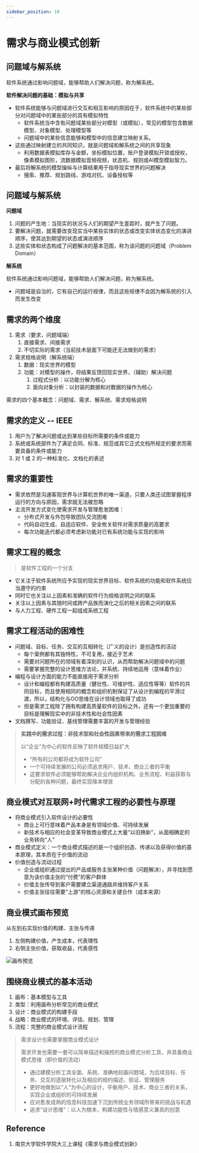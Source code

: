 ```yaml
---
sidebar_position: 10
---
```


# 需求与商业模式创新

## 问题域与解系统

软件系统通过影响问题域，能够帮助人们解决问题，称为解系统。

**软件解决问题的基础：模拟与共享**

<!-- more -->

* 软件系统能够与问题域进行交互和相互影响的原因在于，软件系统中的某些部分对问题域中的某些部分的具有模拟特性
  * 软件系统当中含有问题域某些部分对模型（或模拟），常见的模型包含数据模型、对象模型、处理模型等
  * 问题域中的某些信息能够和模型中的信息建立映射关系。
* 这些通过映射建立的共同知识，就是问题域和解系统之间的共享现象
  * 利用数据表模拟库存与金额，坐标模拟位置，账户登录模拟开锁或授权，像素模拟图形，流数据模拟音频视频，状态机、规则或AI模型模拟智力。
* 最后将解系统的模型操纵与计算结果用于指导现实世界的问题解决
  * 搜索、推荐、规划路线、游戏对抗、设备授权等

## 问题域与解系统

**问题域**

1. 问题的产生地：当现实的状况与人们的期望产生差距时，就产生了问题。
2. 要解决问题，就需要改变现实当中某些实体的状态或改变实体状态变化的演进顺序，使其达到期望的状态或演进顺序
3. 这些实体和状态构成了问题解决的基本范围，称为该问题的问题域（Problem Domain）

**解系统**

软件系统通过影响问题域，能够帮助人们解决问题，称为解系统。

* 问题域是自治的，它有自己的运行规律，而且这些规律不会因为解系统的引入而发生改变

## 需求的两个维度

1. 需求（要求，问题域端）
   1. 直接需求、间接需求
   2. 不切实际的需求（当前技术层面下可能还无法做到的需求）
2. 需求规格说明（解系统端）
   1. 数据：现实世界的模型
   2. 功能：对模型的操作，将结果反馈回现实世界，（辅助）解决问题
      1. 过程式分析：以功能分解为核心
      2. 面向对象分析：以封装的数据和对数据的操作为核心

需求的四个基本概念：问题域、需求、解系统、需求规格说明

## 需求的定义 -- IEEE

1. 用户为了解决问题或达到某些目标所需要的条件或能力
2. 系统或系统部件为了满足合同、标准、规范或其它正式文档所规定的要求而需要具备的条件或能力
3. 对 1 或 2 的一种标准化、文档化的表述

## 需求的重要性

* 需求依然是沟通客观世界与计算机世界的唯一渠道，只要人类还试图掌握程序运行的方向与原因，需求就无法被忽略
* 主流开发方式变化使需求开发与管理愈发困难：
  * 分布式开发与外包导致团队交流困难
  * 代码自动生成、自适应软件、安全攸关软件对需求质量的高要求
  * 每次功能迭代都必须考虑新功能对已有系统功能与实现的影响

## 需求工程的概念

> 是软件工程的一个分支

* 它关注于软件系统所应予实现的现实世界目标、软件系统的功能和软件系统应当遵守的约束
* 同时它也关注以上因素和准确的软件行为规格说明之间的联系
* 关注以上因素与其随时间或跨产品族而演化之后的相关因素之间的联系
* 与人力工程、硬件工程一起组成系统工程


## 需求工程活动的困难性

* 问题域、目标、任务、交互的互相转化（广义的设计）是创造性的活动
  * 每个案例都有其独特性，不可复用，接近于艺术
  * 需要对问题所在的领域有着深刻的认识，从而帮助解决问题域中的问题
  * 需要掌握完整的设计思维方法论，并系统、持续地运用（意味着作业）
* 编程与设计方面的能力不能直接用于需求分析
  * 设计和编程都有构建高质量（健壮性、可维护性、适应性等等）软件的共同目标，而且使用相同的概念和组织机制保证了从设计到编程的平滑过渡，所以，结构化与OO思维在设计领域也取得了成功
  * 但是需求工程除了拥有构建高质量软件的目标之外，还有一个更加重要的目标是理解现实中的非技术性和社会性因素
* 文档撰写、功能验证、基线管理需要丰富的开发与管理经验

> **实践中的需求过程：非技术型和社会性因素带来的需求工程困难**
> 
> 以“企业”为中心的软件反映了软件规模日益扩大
> 
> * “所有的公司都将成为软件公司”
> * 一个可持续发展的公司必须追求用户、技术、商业三者的平衡
> * 这要求软件必须能够帮助解决企业内组织机构、业务流程、利益获取与分配的各种问题，最终实现降本增效

## 商业模式对互联网+时代需求工程的必要性与原理

* 将商业模式引入软件设计的必要性
  * 商业上可行意味着产品本身是有领域价值、可持续发展
  * 新技术与相应的社会变革导致商业模式上大量“以旧换新”，从面相确定的业务转向“人”
* 商业模式定义：一个商业模式描述的是一个组织创造、传递以及获得价值的基本原理，其本质在于价值的流动
* 价值创造与流动过程
  * 企业或组织通过提出的产品或服务主张某种价值（问题解决），并寻找到愿意为该价值主张的“付费”的客户群体
  * 价值主张传导到客户需要建立渠道通路并维持客户关系
  * 价值主张往往需要“上游”的核心资源和关键合作（成本来源）


## 商业模式画布预览

从左到右实现价值的构建、主张与传递

1. 左侧构建价值，产生成本，代表理性
2. 右侧主张价值，获取收益，代表感性

![画布预览](https://img-bed-1309306776.cos.ap-shanghai.myqcloud.com/img/20220908144726.png)

## 围绕商业模式的基本活动

1. 画布：基本模型与工具
2. 类型：利用画布分析常见的商业模式
3. 设计：商业模式的构建手段
4. 战略：商业模式的环境、评估、规划、管理
5. 流程：完整的商业模式设计流程

> 需求设计也需要掌握商业模式设计
> 
> 需求开发也需要一套可以简单描述和操控的商业模式分析工具，并具备商业模式思维（即价值的流动）
>  
> * 通过建模分析工具全面、系统、准确地刻画问题域，为后续目标、任务、交互的逐层转化以及相应的规约描述、验证、管理服务
> * 更好地做到以“人”为中心的设计，平衡用户、技术、商业三者的关系，实现企业或组织的可持续发展
> * 应对愈发成熟的信息科技加速下沉到传统业务领域所带来的挑战与机遇
> * 追求“设计思维”：以人为根本，构建功能性与情感意义兼具的创意

## Reference

1. 南京大学软件学院大三上课程《需求与商业模式创新》
